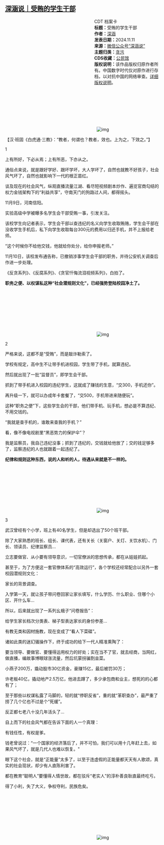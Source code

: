 <!--1731338838000-->
[深涵说｜受贿的学生干部](https://chinadigitaltimes.net/chinese/712966.html)
------

<div style="width:42%;float:right;padding-left:20px;"><div class="su-spoiler su-spoiler-style-fancy su-spoiler-icon-chevron-circle su-spoiler-closed" data-scroll-offset="0" data-anchor-in-url="no"><div class="su-spoiler-title" tabindex="0" role="button"><span class="su-spoiler-icon"></span>CDT 档案卡</div><div class="su-spoiler-content su-u-clearfix su-u-trim"><strong>标题：</strong>受贿的学生干部<br><strong>作者：</strong><a href="https://chinadigitaltimes.net/space/深涵说" target="_blank">深涵</a><br><strong>发表日期：</strong>2024.11.11<br><strong>来源：</strong><a href="https://web.archive.org/web/https://mp.weixin.qq.com/s/GIZ_N7vLjL4uADVHcS_yaQ" target="_blank">微信公众号“深涵说”</a><br><strong>主题归类：</strong><a href="https://chinadigitaltimes.net/space/贪污" target="_blank">贪污</a><br><strong>CDS收藏：</strong><a href="https://chinadigitaltimes.net/space/%E5%85%AC%E6%B0%91%E9%A6%86" target="_blank" rel="noopener">公民馆</a><br><strong>版权说明：</strong>该作品版权归原作者所有。中国数字时代仅对原作进行存档，以对抗中国的网络审查。<a href="https://chinadigitaltimes.net/chinese/copyright">详细版权说明</a>。</div></div></div><p><img decoding="async" src="data:image/svg+xml,%3Csvg%20xmlns='http://www.w3.org/2000/svg'%20viewBox='0%200%200%200'%3E%3C/svg%3E" alt="img" data-lazy-src="https://chinadigitaltimes.net/chinese/files/2024/11/post-712966-67322223b6bdc."><noscript><img decoding="async" src="https://chinadigitaltimes.net/chinese/files/2024/11/post-712966-67322223b6bdc." alt="img"></noscript></p><p>【汉·班固《白虎通·三教》：“教者，何谓也？教者，效也。上为之，下效之。”】</p><p>1</p><p>上有所好，下必从焉；上有所恶，下亦从之。</p><p>通俗点来说，就是跟好学好、跟坏学坏，大人学坏了，自然也就教不好孩子，社会风气坏了，自然也就影响下一代的根正苗红。</p><p>谈及现在的社会风气，纵观直播流量江湖、看尽短视频剧本炒作、遍览官商勾结的权力金钱架构下的“利益共享”，守南天门的狗路过人间，都得摇头。</p><p>11月9日，河南信阳。</p><p>实验高级中学被曝多名学生会干部受贿一事，引发关注。</p><p>该校学生向记者表示，学生会干部以查违纪的名义向学生收取贿赂，学生会干部在没收学生手机后，私下向学生收取每台300元的费用以归还手机，并不上报给老师。</p><p>“这个时候你不给他交钱，他就给你处分，给你申报老师。”</p><p>11月10日，该校发布通告称，已撤销涉事学生会干部的职务，并待公安机关调查后作进一步处理。</p><p>《反贪系列》、《反腐系列》、《贪官忏悔流泪视频系列》，白拍了。</p><p><strong>职务之便、以权谋私这种“社会潜规则文化”，已经强势登陆校园净土了。</strong></p><p><img decoding="async" src="data:image/svg+xml,%3Csvg%20xmlns='http://www.w3.org/2000/svg'%20viewBox='0%200%200%200'%3E%3C/svg%3E" alt="img" data-lazy-src="https://chinadigitaltimes.net/chinese/files/2024/11/post-712966-67322223d7285."><noscript><img decoding="async" src="https://chinadigitaltimes.net/chinese/files/2024/11/post-712966-67322223d7285." alt="img"></noscript></p><p>2</p><p>严格来说，这都不是“受贿”，而是敲诈勒索了。</p><p>学校有规定，高中生不让带手机进校园，学生带了手机，就算违纪。</p><p>然后就出现了一批“监督员”，即学生会干部。</p><p>抓到了带手机进入校园的违纪学生，这就成了赚钱的生意，“交300，手机还你”。</p><p>再升级一下，就可以办成年卡套餐了，“交500，手机带进来随便玩”。</p><p>这种“职务之便”下，这些学生会的干部，他们带手机、玩手机，想必是不算违纪、不用交钱的。</p><p>“我就是查手机的，谁敢来查我的手机？”</p><p>看，像不像电视剧里“黑恶势力的保护伞”？</p><p>我是监察员，我自己违纪没事；抓到了违纪的，交钱就给他放了；交的钱足够多了，监察违纪的人也就跟着一起违纪了。</p><p><strong>纪律和规则这种东西，说的人和听的人，待遇从来就是不一样的。</strong></p><p><img decoding="async" src="data:image/svg+xml,%3Csvg%20xmlns='http://www.w3.org/2000/svg'%20viewBox='0%200%200%200'%3E%3C/svg%3E" alt="img" data-lazy-src="https://chinadigitaltimes.net/chinese/files/2024/11/post-712966-673222240cb66.png"><noscript><img decoding="async" src="https://chinadigitaltimes.net/chinese/files/2024/11/post-712966-673222240cb66.png" alt="img"></noscript></p><p>3</p><p>武汉曾经有个小学，班上有40名学生，但是却选出了50个班干部。</p><p>除了大家熟悉的班长、组长、课代表，还有关长（关窗户、关灯、关饮水机）、门长、领读员、纪律监察员…</p><p>立志要做官、从小要有领导意识，一切官僚派的思想传承，都在从娃娃抓起。</p><p>甚至于，为了方便这一套官僚体系的“高效运行”，各个学校还经常配合以另外一套校园潜规则文化：</p><p>家长的背景调查。</p><p>入学第一天，就让孩子带问卷回家让家长填写，什么学历、什么职业、住哪个小区、开什么车…</p><p>所以，后来就出现了一系列幺蛾子“问卷报告”：</p><p>给学生家长档次分类表、梯子型表达家长的身份参差…</p><p>有教无类和因材施教，现在变成了“看人下菜碟”。</p><p>诸如此类的迷幻骚操作下，终于成功的给下一代人精准熏陶了：</p><p>要当领导、要做官、要懂得运用权力的好处；实在当不了官，就去经商，当网红，做直播，编故事博眼球涨流量，然后坑蒙拐骗割韭菜。</p><p>小燕子200万，撬动股市30亿资金，豪赚15亿，最后被罚30万；</p><p>许老板40亿，撬动地产2.5万亿，他进去蹲了，多少承包商和业主，想死的的心都有了；</p><p>至于那些以权谋私露了马脚的，轻的就“停职反省”，重的就“革职查办”，最严重了捞了几个亿也不过是个“死缓”。</p><p>反正都七老八十没几年活头了…</p><p>自上而下的社会风气都在告诉下面的人一个真理：</p><p>有钱任性，有权是爹。</p><p>钱老曾说过：“一个国家的经济落后了，并不可怕，我们可以用十几年赶上去，如果风气坏了，就是几代人也难以恢复。"</p><p>眼下这个社会，就是“正能量”太多了，以至于连虚假的正能量都天天有人歌颂，真实的社会现状，却少有人直陈利害了。</p><p>都在教育“聪明人”要懂得人情世故，都在驳斥“老实人”的淳朴善良耿直最终吃亏。</p><p>得了小利，失了大义，争权夺利，民族危矣。</p><p><img decoding="async" src="data:image/svg+xml,%3Csvg%20xmlns='http://www.w3.org/2000/svg'%20viewBox='0%200%200%200'%3E%3C/svg%3E" alt="img" data-lazy-src="https://chinadigitaltimes.net/chinese/files/2024/11/post-712966-673222242a3f0.png"><noscript><img decoding="async" src="https://chinadigitaltimes.net/chinese/files/2024/11/post-712966-673222242a3f0.png" alt="img"></noscript></p><div class="addtoany_share_save_container addtoany_content addtoany_content_bottom"><div class="a2a_kit a2a_kit_size_32 addtoany_list" data-a2a-url="https://chinadigitaltimes.net/chinese/712966.html" data-a2a-title="深涵说｜受贿的学生干部"><a class="a2a_button_facebook" href="https://www.addtoany.com/add_to/facebook?linkurl=https%3A%2F%2Fchinadigitaltimes.net%2Fchinese%2F712966.html&amp;linkname=%E6%B7%B1%E6%B6%B5%E8%AF%B4%EF%BD%9C%E5%8F%97%E8%B4%BF%E7%9A%84%E5%AD%A6%E7%94%9F%E5%B9%B2%E9%83%A8" title="Facebook" rel="nofollow noopener" target="_blank"></a><a class="a2a_button_twitter" href="https://www.addtoany.com/add_to/twitter?linkurl=https%3A%2F%2Fchinadigitaltimes.net%2Fchinese%2F712966.html&amp;linkname=%E6%B7%B1%E6%B6%B5%E8%AF%B4%EF%BD%9C%E5%8F%97%E8%B4%BF%E7%9A%84%E5%AD%A6%E7%94%9F%E5%B9%B2%E9%83%A8" title="Twitter" rel="nofollow noopener" target="_blank"></a><a class="a2a_button_telegram" href="https://www.addtoany.com/add_to/telegram?linkurl=https%3A%2F%2Fchinadigitaltimes.net%2Fchinese%2F712966.html&amp;linkname=%E6%B7%B1%E6%B6%B5%E8%AF%B4%EF%BD%9C%E5%8F%97%E8%B4%BF%E7%9A%84%E5%AD%A6%E7%94%9F%E5%B9%B2%E9%83%A8" title="Telegram" rel="nofollow noopener" target="_blank"></a><a class="a2a_button_reddit" href="https://www.addtoany.com/add_to/reddit?linkurl=https%3A%2F%2Fchinadigitaltimes.net%2Fchinese%2F712966.html&amp;linkname=%E6%B7%B1%E6%B6%B5%E8%AF%B4%EF%BD%9C%E5%8F%97%E8%B4%BF%E7%9A%84%E5%AD%A6%E7%94%9F%E5%B9%B2%E9%83%A8" title="Reddit" rel="nofollow noopener" target="_blank"></a><a class="a2a_button_whatsapp" href="https://www.addtoany.com/add_to/whatsapp?linkurl=https%3A%2F%2Fchinadigitaltimes.net%2Fchinese%2F712966.html&amp;linkname=%E6%B7%B1%E6%B6%B5%E8%AF%B4%EF%BD%9C%E5%8F%97%E8%B4%BF%E7%9A%84%E5%AD%A6%E7%94%9F%E5%B9%B2%E9%83%A8" title="WhatsApp" rel="nofollow noopener" target="_blank"></a><a class="a2a_button_email" href="https://www.addtoany.com/add_to/email?linkurl=https%3A%2F%2Fchinadigitaltimes.net%2Fchinese%2F712966.html&amp;linkname=%E6%B7%B1%E6%B6%B5%E8%AF%B4%EF%BD%9C%E5%8F%97%E8%B4%BF%E7%9A%84%E5%AD%A6%E7%94%9F%E5%B9%B2%E9%83%A8" title="Email" rel="nofollow noopener" target="_blank"></a><a class="a2a_button_copy_link" href="https://www.addtoany.com/add_to/copy_link?linkurl=https%3A%2F%2Fchinadigitaltimes.net%2Fchinese%2F712966.html&amp;linkname=%E6%B7%B1%E6%B6%B5%E8%AF%B4%EF%BD%9C%E5%8F%97%E8%B4%BF%E7%9A%84%E5%AD%A6%E7%94%9F%E5%B9%B2%E9%83%A8" title="Copy Link" rel="nofollow noopener" target="_blank"></a><a class="a2a_dd addtoany_share_save addtoany_share" href="https://www.addtoany.com/share"></a></div></div>
